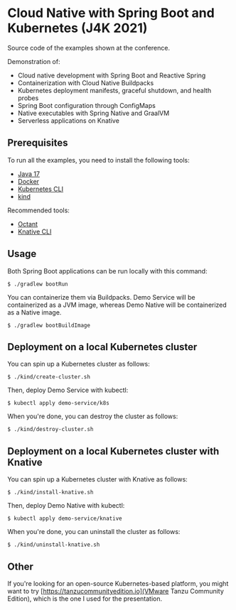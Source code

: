 # Cloud Native with Spring Boot and Kubernetes (J4K 2021)

Source code of the examples shown at the conference.

Demonstration of:

- Cloud native development with Spring Boot and Reactive Spring
- Containerization with Cloud Native Buildpacks
- Kubernetes deployment manifests, graceful shutdown, and health probes
- Spring Boot configuration through ConfigMaps
- Native executables with Spring Native and GraalVM
- Serverless applications on Knative

## Prerequisites

To run all the examples, you need to install the following tools:

* [Java 17](https://adoptium.net)
* [Docker](https://www.docker.com)
* [Kubernetes CLI](https://kubernetes.io/docs/tasks/tools/)
* [kind](https://kind.sigs.k8s.io/docs/)

Recommended tools:

* [Octant](https://octant.dev)
* [Knative CLI](https://knative.dev/docs/client/)

## Usage

Both Spring Boot applications can be run locally with this command:

```shell
$ ./gradlew bootRun
```

You can containerize them via Buildpacks. Demo Service will be containerized as a JVM image, whereas Demo Native will be containerized as a Native image.

```shell
$ ./gradlew bootBuildImage
```

## Deployment on a local Kubernetes cluster 

You can spin up a Kubernetes cluster as follows:

```shell
$ ./kind/create-cluster.sh
```

Then, deploy Demo Service with kubectl:

```shell
$ kubectl apply demo-service/k8s
```

When you're done, you can destroy the cluster as follows:

```shell
$ ./kind/destroy-cluster.sh
```

## Deployment on a local Kubernetes cluster with Knative

You can spin up a Kubernetes cluster with Knative as follows:

```shell
$ ./kind/install-knative.sh
```

Then, deploy Demo Native with kubectl:

```shell
$ kubectl apply demo-service/knative
```

When you're done, you can uninstall the cluster as follows:

```shell
$ ./kind/uninstall-knative.sh
```

## Other

If you're looking for an open-source Kubernetes-based platform, you might want to try [https://tanzucommunityedition.io](VMware Tanzu Community Edition), which is the one I used for the presentation.
